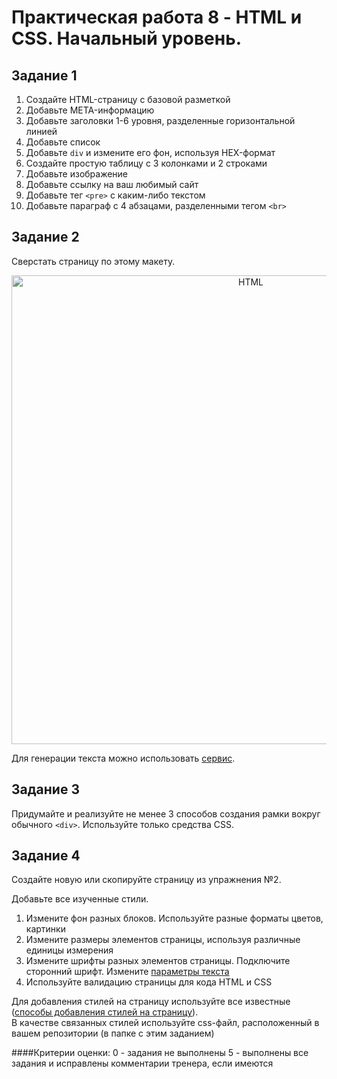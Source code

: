# Практическая работа 8 - HTML и CSS. Начальный уровень.

## Задание 1

1. Создайте HTML-страницу с базовой разметкой
2. Добавьте META-информацию
3. Добавьте заголовки 1-6 уровня, разделенные горизонтальной линией
4. Добавьте список
5. Добавьте `div` и измените его фон, используя HEX-формат
6. Создайте простую таблицу с 3 колонками и 2 строками
7. Добавьте изображение
8. Добавьте ссылку на ваш любимый сайт
9. Добавьте тег `<pre>` с каким-либо текстом
10. Добавьте параграф с 4 абзацами, разделенными тегом `<br>`

## Задание 2

Сверстать страницу по этому макету.

<p align="center">
    <img
        width='750'
        title='HTML'
        src="https://s3.amazonaws.com/media-p.slid.es/uploads/130700/images/1821388/screencapture-file-C-Users-dmitrii_pikulin-OneDrive-Fronend-20Courses-presentations-HTML_BASICS_HW-html-1444649895890.png"
    />
</p>

Для генерации текста можно использовать [сервис](https://ru.lipsum.com/).

## Задание 3

Придумайте и реализуйте не менее 3 способов создания рамки вокруг обычного `<div>`. Используйте только средства CSS.

## Задание 4

Создайте новую или скопируйте страницу из упражнения №2.<br>

Добавьте все изученные стили.

1. Измените фон разных блоков. Используйте разные форматы цветов, картинки
2. Измените размеры элементов страницы, используя различные единицы измерения
3. Измените шрифты разных элементов страницы. Подключите сторонний шрифт. Измените [параметры текста](https://learn.webpurple.net/externals/topic8_html-css-basic/css-basics#text)
4. Используйте валидацию страницы для кода HTML и CSS

Для добавления стилей на страницу используйте все известные ([способы добавления стилей на страницу](http://htmlbook.ru/samcss/sposoby-dobavleniya-stiley-na-stranitsu)). <br>
В качестве связанных стилей используйте css-файл, расположенный в вашем репозитории (в папке с этим заданием)

####Критерии оценки: 
0 - задания не выполнены
5 - выполнены все задания и исправлены комментарии тренера, если имеются